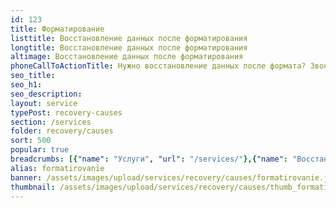 ```yaml
---
id: 123
title: Форматирование
listtitle: Восстановление данных после форматирования
longtitle: Восстановление данных после форматирования
altimage: Восстановление данных после форматирования
phoneCallToActionTitle: Нужно восстановление данных после формата? Звоните!
seo_title: 
seo_h1: 
seo_description: 
layout: service
typePost: recovery-causes
section: /services
folder: recovery/causes
sort: 500
popular: true
breadcrumbs: [{"name": "Услуги", "url": "/services/"},{"name": "Восстановление данных", "url": "/services/recovery/"},{"name": "После проишествий", "url":  "/services/recovery/causes/"}]
alias: formatirovanie
banner: /assets/images/upload/services/recovery/causes/formatirovanie.jpg
thumbnail: /assets/images/upload/services/recovery/causes/thumb_formatirovanie.jpg
---
```

